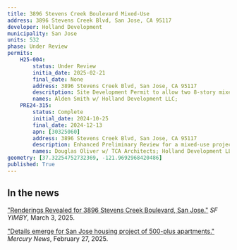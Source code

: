 ```yaml
---
title: 3896 Stevens Creek Boulevard Mixed-Use
address: 3896 Stevens Creek Blvd, San Jose, CA 95117
developer: Holland Development
municipality: San Jose
units: 532
phase: Under Review
permits:
    H25-004:
        status: Under Review
        initia_date: 2025-02-21
        final_date: None
        address: 3896 Stevens Creek Blvd, San Jose, CA 95117
        descritption: Site Development Permit to allow two 8-story mixed use apartment buildings consisting of 532 units and 13,804 sft of retail space
        names: Alden Smith w/ Holland Development LLC;
    PRE24-315:
        status: Complete
        initial_date: 2024-10-25
        final_date: 2024-12-13
        apn: [30325060]
        address: 3896 Stevens Creek Blvd, San Jose, CA 95117
        description: Enhanced Preliminary Review for a mixed-use project with 13,000 sf of commercial and 524 multifamily residential units, including Density Bonus.
        names: Douglas Oliver w/ TCA Architects; Holland Development LLC.
geometry: [37.32254752732369, -121.9692968420486]
published: True
---
```


## In the news

["Renderings Revealed for 3896 Stevens Creek Boulevard, San Jose."](https://sfyimby.com/2025/03/renderings-revealed-for-3896-stevens-creek-boulevard-san-jose.html) *SF YIMBY*, March 3, 2025.

["Details emerge for San Jose housing project of 500-plus apartments."](https://www.mercurynews.com/2025/02/26/san-jose-home-apartment-build-develop-property-real-estate-economy/) *Mercury News*, February 27, 2025.
